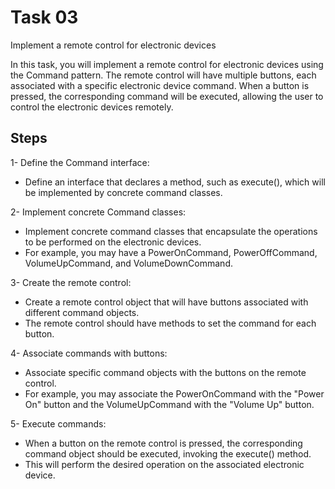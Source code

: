 # Task 03

Implement a remote control for electronic devices

In this task, you will implement a remote control for electronic devices using the Command pattern. The remote control will have multiple buttons, each associated with a specific electronic device command. When a button is pressed, the corresponding command will be executed, allowing the user to control the electronic devices remotely.

## Steps
1- Define the Command interface:

* Define an interface that declares a method, such as execute(), which will be implemented by concrete command classes.

2- Implement concrete Command classes:

* Implement concrete command classes that encapsulate the operations to be performed on the electronic devices. 
* For example, you may have a PowerOnCommand, PowerOffCommand, VolumeUpCommand, and VolumeDownCommand.

3- Create the remote control:

* Create a remote control object that will have buttons associated with different command objects. 
* The remote control should have methods to set the command for each button.

4- Associate commands with buttons:

* Associate specific command objects with the buttons on the remote control. 
* For example, you may associate the PowerOnCommand with the "Power On" button and the VolumeUpCommand with the "Volume Up" button.

5- Execute commands:

* When a button on the remote control is pressed, the corresponding command object should be executed, invoking the execute() method. 
* This will perform the desired operation on the associated electronic device.
